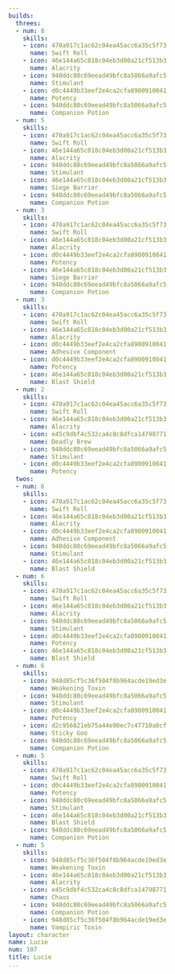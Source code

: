 ```yaml
---
builds:
  threes:
  - num: 8
    skills:
    - icon: 470a917c1ac62c04ea45acc6a35c5f73
      name: Swift Roll
    - icon: 46e144a65c818c04eb3d00a21cf513b3
      name: Alacrity
    - icon: 940ddc80c69eead49bfc8a5066a9afc5
      name: Stimulant
    - icon: d0c4449b33eef2e4ca2cfa8900910041
      name: Potency
    - icon: 940ddc80c69eead49bfc8a5066a9afc5
      name: Companion Potion
  - num: 5
    skills:
    - icon: 470a917c1ac62c04ea45acc6a35c5f73
      name: Swift Roll
    - icon: 46e144a65c818c04eb3d00a21cf513b3
      name: Alacrity
    - icon: 940ddc80c69eead49bfc8a5066a9afc5
      name: Stimulant
    - icon: 46e144a65c818c04eb3d00a21cf513b3
      name: Siege Barrier
    - icon: 940ddc80c69eead49bfc8a5066a9afc5
      name: Companion Potion
  - num: 3
    skills:
    - icon: 470a917c1ac62c04ea45acc6a35c5f73
      name: Swift Roll
    - icon: 46e144a65c818c04eb3d00a21cf513b3
      name: Alacrity
    - icon: d0c4449b33eef2e4ca2cfa8900910041
      name: Potency
    - icon: 46e144a65c818c04eb3d00a21cf513b3
      name: Siege Barrier
    - icon: 940ddc80c69eead49bfc8a5066a9afc5
      name: Companion Potion
  - num: 3
    skills:
    - icon: 470a917c1ac62c04ea45acc6a35c5f73
      name: Swift Roll
    - icon: 46e144a65c818c04eb3d00a21cf513b3
      name: Alacrity
    - icon: d0c4449b33eef2e4ca2cfa8900910041
      name: Adhesive Component
    - icon: d0c4449b33eef2e4ca2cfa8900910041
      name: Potency
    - icon: 46e144a65c818c04eb3d00a21cf513b3
      name: Blast Shield
  - num: 2
    skills:
    - icon: 470a917c1ac62c04ea45acc6a35c5f73
      name: Swift Roll
    - icon: 46e144a65c818c04eb3d00a21cf513b3
      name: Alacrity
    - icon: e45c9dbf4c532ca4c8c8dfca14798771
      name: Deadly Brew
    - icon: 940ddc80c69eead49bfc8a5066a9afc5
      name: Stimulant
    - icon: d0c4449b33eef2e4ca2cfa8900910041
      name: Potency
  twos:
  - num: 6
    skills:
    - icon: 470a917c1ac62c04ea45acc6a35c5f73
      name: Swift Roll
    - icon: 46e144a65c818c04eb3d00a21cf513b3
      name: Alacrity
    - icon: d0c4449b33eef2e4ca2cfa8900910041
      name: Adhesive Component
    - icon: 940ddc80c69eead49bfc8a5066a9afc5
      name: Stimulant
    - icon: 46e144a65c818c04eb3d00a21cf513b3
      name: Blast Shield
  - num: 6
    skills:
    - icon: 470a917c1ac62c04ea45acc6a35c5f73
      name: Swift Roll
    - icon: 46e144a65c818c04eb3d00a21cf513b3
      name: Alacrity
    - icon: 940ddc80c69eead49bfc8a5066a9afc5
      name: Stimulant
    - icon: d0c4449b33eef2e4ca2cfa8900910041
      name: Potency
    - icon: 46e144a65c818c04eb3d00a21cf513b3
      name: Blast Shield
  - num: 6
    skills:
    - icon: 948d85cf5c36f504f8b964acde19ed3e
      name: Weakening Toxin
    - icon: 940ddc80c69eead49bfc8a5066a9afc5
      name: Stimulant
    - icon: d0c4449b33eef2e4ca2cfa8900910041
      name: Potency
    - icon: d2c956821eb75a44e98ec7c47710a0cf
      name: Sticky Goo
    - icon: 940ddc80c69eead49bfc8a5066a9afc5
      name: Companion Potion
  - num: 5
    skills:
    - icon: 470a917c1ac62c04ea45acc6a35c5f73
      name: Swift Roll
    - icon: d0c4449b33eef2e4ca2cfa8900910041
      name: Potency
    - icon: 940ddc80c69eead49bfc8a5066a9afc5
      name: Stimulant
    - icon: 46e144a65c818c04eb3d00a21cf513b3
      name: Blast Shield
    - icon: 940ddc80c69eead49bfc8a5066a9afc5
      name: Companion Potion
  - num: 5
    skills:
    - icon: 948d85cf5c36f504f8b964acde19ed3e
      name: Weakening Toxin
    - icon: 46e144a65c818c04eb3d00a21cf513b3
      name: Alacrity
    - icon: e45c9dbf4c532ca4c8c8dfca14798771
      name: Chaos
    - icon: 940ddc80c69eead49bfc8a5066a9afc5
      name: Companion Potion
    - icon: 948d85cf5c36f504f8b964acde19ed3e
      name: Vampiric Toxin
layout: character
name: Lucie
num: 107
title: Lucie
...
```

